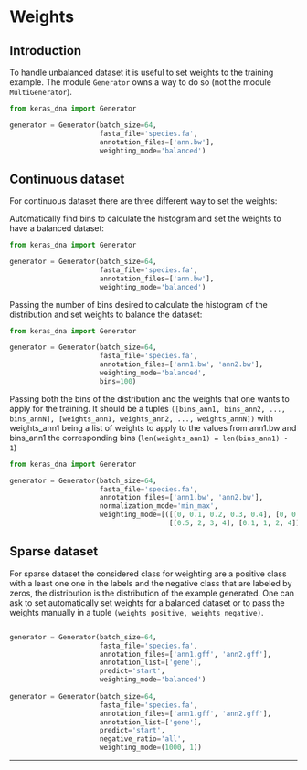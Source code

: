 # Weights

## Introduction

To handle unbalanced dataset it is useful to set weights to the training example. The module `Generator` owns a way to do so (not the module `MultiGenerator`).

```python
from keras_dna import Generator

generator = Generator(batch_size=64,
                      fasta_file='species.fa',
                      annotation_files=['ann.bw'],
                      weighting_mode='balanced')
```

## Continuous dataset

For continuous dataset there are three different way to set the weights:

Automatically find bins to calculate the histogram and set the weights to have a balanced dataset:
```python
from keras_dna import Generator

generator = Generator(batch_size=64,
                      fasta_file='species.fa',
                      annotation_files=['ann.bw'],
                      weighting_mode='balanced')
```

Passing the number of bins desired to calculate the histogram of the distribution and set weights to balance the dataset:
```python
from keras_dna import Generator

generator = Generator(batch_size=64,
                      fasta_file='species.fa',
                      annotation_files=['ann1.bw', 'ann2.bw'],
                      weighting_mode='balanced',
                      bins=100)
```

Passing both the bins of the distribution and the weights that one wants to apply for the training. It should be a tuples `([bins_ann1, bins_ann2, ..., bins_annN], [weights_ann1, weights_ann2, ..., weights_annN])` with weights_ann1 being a list of weights to apply to the values from ann1.bw and bins_ann1 the corresponding bins (`len(weights_ann1) = len(bins_ann1) - 1`)
```python
from keras_dna import Generator

generator = Generator(batch_size=64,
                      fasta_file='species.fa',
                      annotation_files=['ann1.bw', 'ann2.bw'],
                      normalization_mode='min_max',
                      weighting_mode=[([[0, 0.1, 0.2, 0.3, 0.4], [0, 0.2, 0.5, 0.8, 1]],
                                       [[0.5, 2, 3, 4], [0.1, 1, 2, 4]])
```

## Sparse dataset

For sparse dataset the considered class for weighting are a positive class with a least one one in the labels and the negative class that are labeled by zeros, the distribution is the distribution of the example generated. One can ask to set automatically set weights for a balanced dataset or to pass the weights manually in a tuple `(weights_positive, weights_negative)`.

```python

generator = Generator(batch_size=64,
                      fasta_file='species.fa',
                      annotation_files=['ann1.gff', 'ann2.gff'],
                      annotation_list=['gene'],
                      predict='start',
                      weighting_mode='balanced')
                      
generator = Generator(batch_size=64,
                      fasta_file='species.fa',
                      annotation_files=['ann1.gff', 'ann2.gff'],
                      annotation_list=['gene'],
                      predict='start',
                      negative_ratio='all',
                      weighting_mode=(1000, 1))
```

----------------------------------------------
